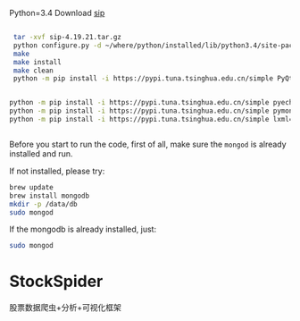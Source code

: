 
Python=3.4
Download [sip](https://www.riverbankcomputing.com/static/Downloads/sip/4.19.21/sip-4.19.21.tar.gz)

```bash

 tar -xvf sip-4.19.21.tar.gz
 python configure.py -d ~/where/python/installed/lib/python3.4/site-packages/
 make
 make install
 make clean
 python -m pip install -i https://pypi.tuna.tsinghua.edu.cn/simple PyQt5


python -m pip install -i https://pypi.tuna.tsinghua.edu.cn/simple pyecharts==0.5.5
python -m pip install -i https://pypi.tuna.tsinghua.edu.cn/simple pymongo
python -m pip install -i https://pypi.tuna.tsinghua.edu.cn/simple lxml==3.4.2



```

Before you start to run the code, first of all, make sure the `mongod` is already installed and run.

If not installed, please try:

```bash
brew update
brew install mongodb
mkdir -p /data/db
sudo mongod
```

If the mongodb is already installed, just:

```bash
sudo mongod
```






# StockSpider
股票数据爬虫+分析+可视化框架

